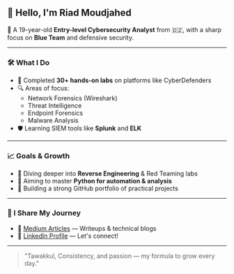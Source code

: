 ## 👋 Hello, I'm Riad Moudjahed

🎯 A 19-year-old **Entry-level Cybersecurity Analyst** from 🇩🇿, with a sharp focus on **Blue Team** and defensive security.

---

### 🛠️ What I Do

- 🧪 Completed **30+ hands-on labs** on platforms like CyberDefenders  
- 🔍 Areas of focus:
  - Network Forensics (Wireshark)
  - Threat Intelligence
  - Endpoint Forensics
  - Malware Analysis  
- 🛡️ Learning SIEM tools like **Splunk** and **ELK**

---

### 📈 Goals & Growth

- 🧠 Diving deeper into **Reverse Engineering** & Red Teaming labs  
- 🐍 Aiming to master **Python for automation & analysis**  
- 🧰 Building a strong GitHub portfolio of practical projects

---

### 📝 I Share My Journey

- 📖 [Medium Articles](https://medium.com/@riadmouja47) — Writeups & technical blogs  
- 💼 [LinkedIn Profile](https://www.linkedin.com/in/riad-moudjahed/) — Let's connect!

---

> "Tawakkul, Consistency, and passion — my formula to grow every day."

